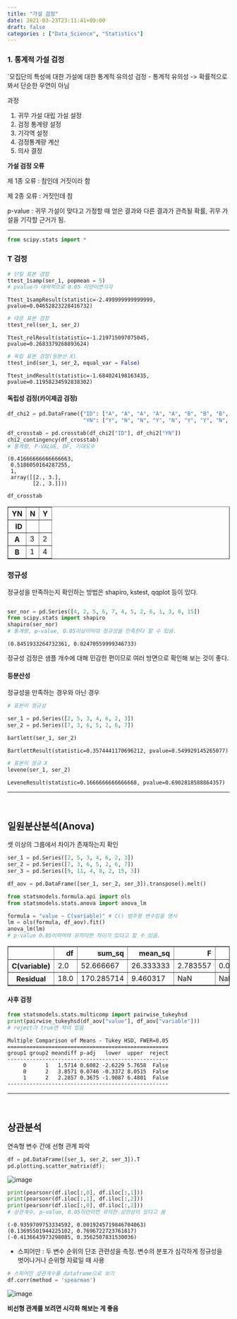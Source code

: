 ```yaml
---
title: "가설 검정"
date: 2021-03-23T23:11:41+09:00
draft: false
categories : ["Data_Science", "Statistics"]
---
```



### 1. 통계적 가설 검정
`모집단의 특성에 대한 가설에 대한 통계적 유의성 검정
	- 통계적 유의성 -> 확률적으로 봐서 단순한 우연이 아님

과정

1. 귀무 가설 대립 가설 설정
2. 검정 통계량 설정
3. 기각역 설정
4. 검정통계량 계산
5. 의사 결정

**가설 검정 오류**

제 1종 오류 : 참인데 거짓이라 함

제 2종 오류 : 거짓인데 참

p-value : 귀무 가설이 맞다고 가정할 때 얻은 결과와 다른 결과가 관측될 확률, 귀무 가설을 기각할 근거가 됨.

---

```python
from scipy.stats import *
```

###  T 검정

```python
# 단일 표본 검정
ttest_1samp(ser_1, popmean = 5)
# pvalue가 대략적으로 0.05 미만이면기각
```

    Ttest_1sampResult(statistic=-2.499999999999999, pvalue=0.04652823228416732)

```python
# 대응 표본 검정
ttest_rel(ser_1, ser_2)
```

    Ttest_relResult(statistic=-1.219715097075045, pvalue=0.2683379268893624)

```python
# 독립 표본 검정(등분산 X)
ttest_ind(ser_1, ser_2, equal_var = False)
```

    Ttest_indResult(statistic=-1.684024198163435, pvalue=0.11958234592838302)

#### 독립성 검정(카이제곱 검정)

```python
df_chi2 = pd.DataFrame({"ID": ["A", "A", "A", "A", "A", "B", "B", "B", "B", "B"],
                        "YN": ["Y", "N", "N", "Y", "N", "Y", "Y", "N", "Y", "Y"]})

df_crosstab = pd.crosstab(df_chi2["ID"], df_chi2["YN"])
chi2_contingency(df_crosstab)
# 통계량, P-VALUE, DF, 기대도수
```

    (0.41666666666666663,
     0.5186050164287255,
     1,
     array([[2., 3.],
            [2., 3.]]))

```python
df_crosstab 
```

<div>
<style scoped>
    .dataframe tbody tr th:only-of-type {
        vertical-align: middle;
    }

    .dataframe tbody tr th {
        vertical-align: top;
    }

    .dataframe thead th {
        text-align: right;
    }
</style>
<table border="1" class="dataframe">
  <thead>
    <tr style="text-align: right;">
      <th>YN</th>
      <th>N</th>
      <th>Y</th>
    </tr>
    <tr>
      <th>ID</th>
      <th></th>
      <th></th>
    </tr>
  </thead>
  <tbody>
    <tr>
      <th>A</th>
      <td>3</td>
      <td>2</td>
    </tr>
    <tr>
      <th>B</th>
      <td>1</td>
      <td>4</td>
    </tr>
  </tbody>
</table>
</div>

### 정규성

정규성을 만족하는지 확인하는 방법은 shapiro, kstest, qqplot 등이 있다.
```python

ser_nor = pd.Series([4, 2, 5, 6, 7, 4, 5, 2, 6, 1, 3, 0, 15])
from scipy.stats import shapiro
shapiro(ser_nor)
# 통계량, p-value, 0.05이상이어야 정규성을 만족한다 할 수 있음.
```
    (0.8451933264732361, 0.02470559999346733)
정규성 검정은 샘플 개수에 대해 민감한 편이므로 여러 방면으로 확인해 보는 것이 좋다.


#### 등분산성
정규성을 만족하는 경우와 아닌 경우

```python
# 표본이 정규성

ser_1 = pd.Series([2, 5, 3, 4, 6, 2, 3])
ser_2 = pd.Series([7, 3, 6, 5, 2, 6, 7])

bartlett(ser_1, ser_2)
```

    BartlettResult(statistic=0.3574441170696212, pvalue=0.549929145265077)


```python
# 표본이 정규 X
levene(ser_1, ser_2)
```

    LeveneResult(statistic=0.1666666666666668, pvalue=0.6902818588864357)

---
<br>

## 일원분산분석(Anova)
셋 이상의 그룹에서 차이가 존재하는지 확인

```python
ser_1 = pd.Series([2, 5, 3, 4, 6, 2, 3])
ser_2 = pd.Series([7, 3, 6, 5, 2, 6, 7])
ser_3 = pd.Series([9, 11, 4, 8, 2, 15, 3])

df_aov = pd.DataFrame([ser_1, ser_2, ser_3]).transpose().melt()

from statsmodels.formula.api import ols
from statsmodels.stats.anova import anova_lm

formula = "value ~ C(variable)" # C() 범주형 변수임을 명시
lm = ols(formula, df_aov).fit()
anova_lm(lm)
# p-value 0.05이하여야 유의미한 차이가 있다고 할 수 있음.
```


<div>
<style scoped>
    .dataframe tbody tr th:only-of-type {
        vertical-align: middle;
    }

    .dataframe tbody tr th {
        vertical-align: top;
    }

    .dataframe thead th {
        text-align: right;
    }
</style>
<table border="1" class="dataframe">
  <thead>
    <tr style="text-align: right;">
      <th></th>
      <th>df</th>
      <th>sum_sq</th>
      <th>mean_sq</th>
      <th>F</th>
      <th>PR(&gt;F)</th>
    </tr>
  </thead>
  <tbody>
    <tr>
      <th>C(variable)</th>
      <td>2.0</td>
      <td>52.666667</td>
      <td>26.333333</td>
      <td>2.783557</td>
      <td>0.088449</td>
    </tr>
    <tr>
      <th>Residual</th>
      <td>18.0</td>
      <td>170.285714</td>
      <td>9.460317</td>
      <td>NaN</td>
      <td>NaN</td>
    </tr>
  </tbody>
</table>
</div>

#### 사후 검정

```python
from statsmodels.stats.multicomp import pairwise_tukeyhsd
print(pairwise_tukeyhsd(df_aov["value"], df_aov["variable"]))
# reject가 true면 차이 있음
```

    Multiple Comparison of Means - Tukey HSD, FWER=0.05
    ===================================================
    group1 group2 meandiff p-adj   lower  upper  reject
    ---------------------------------------------------
         0      1   1.5714 0.6082 -2.6229 5.7658  False
         0      2   3.8571 0.0746 -0.3372 8.0515  False
         1      2   2.2857 0.3675 -1.9087 6.4801  False
    ---------------------------------------------------
    

---
<br>

## 상관분석
연속형 변수 간에 선형 관계 파악

```python
df = pd.DataFrame([ser_1, ser_2, ser_3]).T
pd.plotting.scatter_matrix(df);
```

![image](https://user-images.githubusercontent.com/49333349/112162121-1a729300-8c2f-11eb-8b89-24435e22c05e.png)

```python
print(pearsonr(df.iloc[:,0], df.iloc[:,1]))
print(pearsonr(df.iloc[:,1], df.iloc[:,2]))
print(pearsonr(df.iloc[:,0], df.iloc[:,2]))
# 상관계수, p-value, 0.05미만이면 유의한 상관성이 있다고 봄
```

    (-0.9359709753334592, 0.0019245719846704063)
    (0.13695501944225102, 0.7696722723761817)
    (-0.4136643973298085, 0.3562507831530036)
    
- 스피어만 : 두 변수 순위의 단조 관련성을 측정. 변수의 분포가 심각하게 정규성을 벗어나거나 순위형 자료일 때 사용

```python
# 스피어만 상관계수를 dataframe으로 보기
df.corr(method = 'spearman')
```
![image](https://user-images.githubusercontent.com/49333349/112162411-602f5b80-8c2f-11eb-928a-6635002be11c.png)

**비선형 관계를 보려면 시각화 해보는 게 좋음**